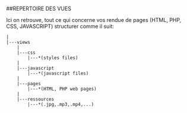 ##REPERTOIRE DES VUES

Ici on retrouve, tout ce qui concerne vos rendue de pages (HTML, PHP, CSS, JAVASCRIPT)
structurer comme il suit:

    |
    |---views
        |
        |---css
            |---*(styles files)
        |
        |---javascript
            |---*(javascript files)
        |
        |---pages
            |---*(HTML, PHP web pages)
        |
        |---ressources
            |---*(.jpg,.mp3,.mp4,...)